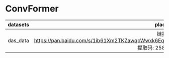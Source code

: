 # ConvFormer
| datasets | place | 
| --- | ---: |
| das_data | 链接: https://pan.baidu.com/s/1ib61Xm2TKZawqoWwxk6Eqw 提取码: 2580 |
